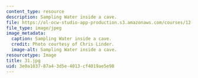```yaml
---
content_type: resource
description: Sampling Water inside a cave.
file: https://ol-ocw-studio-app-production.s3.amazonaws.com/courses/12-753-geodynamics-seminar-spring-2006/3e0a103787a43d5e4013cf4019ae5e98_31.jpg
file_type: image/jpeg
image_metadata:
  caption: Sampling Water inside a cave.
  credit: Photo courtesy of Chris Linder.
  image-alt: Sampling Water inside a cave.
resourcetype: Image
title: 31.jpg
uid: 3e0a1037-87a4-3d5e-4013-cf4019ae5e98
---
```

